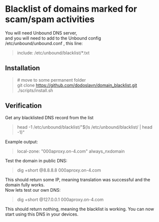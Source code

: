 # Blacklist of domains marked for scam/spam activities
You will need Unbound DNS server,  
and you will need to add to the Unbound config /etc/unbound/unbound.conf , this line:
> include: /etc/unbound/blacklist/*.txt
## Installation
> \# move to some permanent folder  
> git clone https://github.com/dodoslavn/domain_blacklist.git
> ./scripts/install.sh
## Verification
Get any blacklisted DNS record from the list
> head -1 /etc/unbound/blacklist/"$(ls /etc/unbound/blacklist/ | head -1)"

Example output:  
> local-zone: "000aproxy.on-4.com" always_nxdomain  

Test the domain in public DNS:
> dig +short @8.8.8.8 000aproxy.on-4.com

This should return some IP, meaning translation was successful and the domain fully works.  
Now lets test our own DNS:
> dig +short @127.0.0.1 000aproxy.on-4.com
> 
This should return nothing, meaning the blacklist is working. You can now start using this DNS in your devices.
